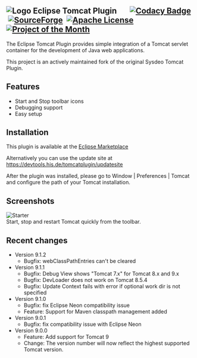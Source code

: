 ![Logo](https://raw.githubusercontent.com/his-eg/tomcatplugin/master/net.sf.eclipse.tomcat/icons/tomcat.png) Eclipse Tomcat Plugin &nbsp;&nbsp;&nbsp;&nbsp;&nbsp;&nbsp;[![Codacy Badge](https://img.shields.io/codacy/ec554ba8d3eb4e7e8ce9533a8e84ed70.svg)](https://www.codacy.com/app/his-eg/tomcatplugin/dashboard) &nbsp;[![SourceForge](https://img.shields.io/sourceforge/dt/tomcatplugin.svg)](https://sourceforge.net/projects/tomcatplugin/files/updatesite/) &nbsp;[![Apache License](https://img.shields.io/badge/license-MIT-brightgreen.svg)](https://github.com/his-eg/tomcatplugin/blob/master/LICENSE.txt) &nbsp;[![Project of the Month](https://a.fsdn.com/con/img/icons/award.png)](https://sourceforge.net/blog/august-2016-community-choice-project-of-the-month-eclipse-tomcat-plugin/)
--------

The Eclipse Tomcat Plugin provides simple integration of a Tomcat servlet container for the development of Java web applications.

This project is an actively maintained fork of the original Sysdeo Tomcat Plugin.

Features
-----
- Start and Stop toolbar icons
- Debugging support
- Easy setup


Installation
-----

This plugin is available at the [Eclipse Marketplace](https://marketplace.eclipse.org/content/eclipse-tomcat-plugin)

Alternatively you can use the update site at https://devtools.his.de/tomcatplugin/updatesite

After the plugin was installed, please go to Window | Preferences | Tomcat and configure the path of your Tomcat installation.


Screenshots
-----

![Starter](https://raw.githubusercontent.com/his-eg/tomcatplugin/master/net.sf.eclipse.tomcat/img/tomcat-plugin-buttons-menu.png)<br>
Start, stop and restart Tomcat quickly from the toolbar.


Recent changes
-----
- Version 9.1.2
  - Bugfix: webClassPathEntries can't be cleared
- Version 9.1.1
  - Bugfix: Debug View shows "Tomcat 7.x" for Tomcat 8.x and 9.x
  - Bugfix: DevLoader does not work on Tomcat 8.5.4
  - Bugfix: Update Context fails with error if optional work dir is not specified
- Version 9.1.0
  - Bugfix: fix Eclipse Neon compatibility issue
  - Feature: Support for Maven classpath management added
- Version 9.0.1
  - Bugfix: fix compatibility issue with Eclipse Neon
- Version 9.0.0
  - Feature: Add support for Tomcat 9 
  - Change: The version number will now reflect the highest supported Tomcat version.


